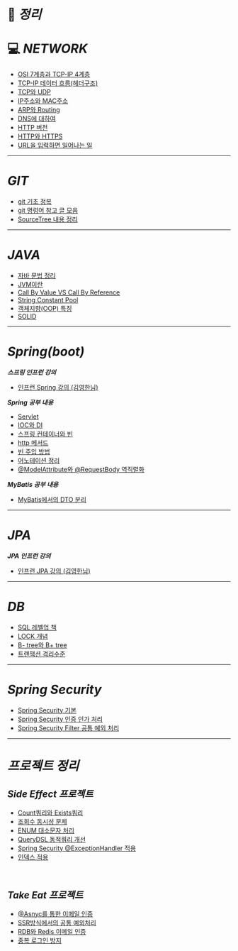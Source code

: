 # 📝 ***정리***

# 💻 ***NETWORK***
- [OSI 7계층과 TCP-IP 4계층](https://github.com/sksrpf1126/study/blob/main/network/OSI%207%EA%B3%84%EC%B8%B5%EA%B3%BC%20TCP-IP%204%EA%B3%84%EC%B8%B5%20%EB%AA%A8%EB%8D%B8.md)
- [TCP-IP 데이터 흐름(헤더구조)](https://github.com/sksrpf1126/study/blob/main/network/TCP-IP%204%EA%B3%84%EC%B8%B5%20%EB%8D%B0%EC%9D%B4%ED%84%B0%20%ED%9D%90%EB%A6%84.md)
- [TCP와 UDP](https://github.com/sksrpf1126/study/blob/main/network/TCP%EC%99%80%20UDP.md)
- [IP주소와 MAC주소](https://github.com/sksrpf1126/study/blob/main/network/IP%EC%A3%BC%EC%86%8C%EC%99%80%20MAC%EC%A3%BC%EC%86%8C.md)
- [ARP와 Routing](https://github.com/sksrpf1126/study/blob/main/network/ARP%EC%99%80%20Routing.md)
- [DNS에 대하여](https://github.com/sksrpf1126/study/blob/main/network/DNS.md)  
- [HTTP 버전](https://github.com/sksrpf1126/study/blob/main/network/http%20%EB%B2%84%EC%A0%84.md)  
- [HTTP와 HTTPS](https://github.com/sksrpf1126/study/blob/main/network/HTTP%EC%99%80%20HTTPS.md)  
- [URL을 입력하면 일어나는 일](https://github.com/sksrpf1126/study/blob/main/network/URL%EC%9D%84%20%EC%9E%85%EB%A0%A5%ED%95%98%EB%A9%B4%20%EC%9D%BC%EC%96%B4%EB%82%98%EB%8A%94%20%EC%9D%BC.md)  

---

#  ***GIT***
- [git 기초 정복](https://github.com/sksrpf1126/study/blob/main/git/git%20%EA%B8%B0%EC%B4%88%20%EC%A0%95%EB%B3%B5.md)
- [git 명렁어 참고 글 모음](https://github.com/sksrpf1126/study/blob/main/git/git%20%EB%AA%85%EB%A0%B9%EC%96%B4%20%EB%B0%8F%20%EB%8F%99%EC%9E%91%20%EC%B0%B8%EA%B3%A0%20%EA%B8%80.md)
- [SourceTree 내용 정리](https://github.com/sksrpf1126/study/blob/main/git/SourceTree.md)  


---

# ***JAVA***
- [자바 문법 정리](https://github.com/sksrpf1126/study/tree/main/java/java%20%EA%B8%B0%EC%B4%88%EB%AC%B8%EB%B2%95)  
- [JVM이란](https://github.com/sksrpf1126/study/blob/main/java/JVM.md)  
- [Call By Value VS Call By Reference](https://github.com/sksrpf1126/study/blob/main/java/Call%20By%20Value%20VS%20Call%20By%20Reference.md)  
- [String Constant Pool](https://github.com/sksrpf1126/study/blob/main/java/String%20Constant%20Pool.md)  
- [객체지향(OOP) 특징](https://github.com/sksrpf1126/study/blob/main/java/%EA%B0%9D%EC%B2%B4%EC%A7%80%ED%96%A5(OOP)%ED%8A%B9%EC%A7%95.md)  
- [SOLID](https://github.com/sksrpf1126/study/blob/main/java/SOLID.md)  

---

# ***Spring(boot)***  

***스프링 인프런 강의***
- [인프런 Spring 강의 (김영한님)](https://github.com/sksrpf1126/study/tree/main/Spring(Spring%20Boot))  

***Spring 공부 내용***
- [Servlet](https://github.com/sksrpf1126/study/blob/main/Spring(Spring%20Boot)/Servlet.md)  
- [IOC와 DI](https://github.com/sksrpf1126/study/blob/main/Spring(Spring%20Boot)/IOC%EC%99%80%20DI.md)  
- [스프링 컨테이너와 빈](https://github.com/sksrpf1126/study/blob/main/Spring(Spring%20Boot)/%EC%8A%A4%ED%94%84%EB%A7%81%20%EC%BB%A8%ED%85%8C%EC%9D%B4%EB%84%88%EC%99%80%20Bean.md)  
- [http 메서드](https://github.com/sksrpf1126/study/blob/main/Spring(Spring%20Boot)/http%20Method.md)  
- [빈 주입 방법](https://github.com/sksrpf1126/study/blob/main/Spring(Spring%20Boot)/%EB%B9%88%20%EC%A3%BC%EC%9E%85%20%EB%B0%A9%EB%B2%95.md)  
- [어노테이션 정리](https://github.com/sksrpf1126/study/blob/main/Spring(Spring%20Boot)/%EC%96%B4%EB%85%B8%ED%85%8C%EC%9D%B4%EC%85%98%20%EC%A0%95%EB%A6%AC.md)
- [@ModelAttribute와 @RequestBody 역직렬화](https://github.com/sksrpf1126/study/blob/main/Spring(Spring%20Boot)/%40ModelAttribute%EC%99%80%20%40RequestBody%20%EC%97%AD%EC%A7%81%EB%A0%AC%ED%99%94.md)  

***MyBatis 공부 내용***  
- [MyBatis에서의 DTO 분리](https://github.com/sksrpf1126/study/blob/main/Spring(Spring%20Boot)/MyBatis/MyBatis%20%EC%97%90%EC%84%9C%EC%9D%98%20DTO%20%EB%B6%84%EB%A6%AC.md)  

---

# ***JPA***

***JPA 인프런 강의***  
- [인프런 JPA 강의 (김영한님)](https://github.com/sksrpf1126/study/tree/main/JPA)  

---

# ***DB***
- [SQL 레벨업 책](https://github.com/sksrpf1126/study/tree/main/DB/SQL%EB%A0%88%EB%B2%A8%EC%97%85)  
- [LOCK 개념](https://github.com/sksrpf1126/study/blob/main/DB/%5BDB%5D%20Lock%20%EA%B0%9C%EB%85%90.md)  
- [B- tree와 B+ tree](https://github.com/sksrpf1126/study/blob/main/DB/%5BDB%5D%20B-tree%2C%20B%2Btree.md)
- [트랜잭션 격리수준](https://github.com/sksrpf1126/study/blob/main/DB/%5BDB%5D%20%ED%8A%B8%EB%9E%9C%EC%9E%AD%EC%85%98%20%EA%B2%A9%EB%A6%AC%EC%88%98%EC%A4%80.md)  

---

# ***Spring Security***
- [Spring Security 기본](https://github.com/sksrpf1126/study/blob/main/%ED%94%84%EB%A1%9C%EC%A0%9D%ED%8A%B8/Spring%20Security.md) 
- [Spring Security 인증 인가 처리](https://github.com/sksrpf1126/study/blob/main/%ED%94%84%EB%A1%9C%EC%A0%9D%ED%8A%B8/Spring%20Security%20%EC%9D%B8%EC%A6%9D%20%EC%9D%B8%EA%B0%80.md) 
- [Spring Security Filter 공통 예외 처리](https://github.com/sksrpf1126/study/blob/main/%ED%94%84%EB%A1%9C%EC%A0%9D%ED%8A%B8/Spring%20Security%20Filter%20%EA%B3%B5%ED%86%B5%20%EC%98%88%EC%99%B8%20%EC%B2%98%EB%A6%AC.md)

---

# ***프로젝트 정리***

## ***Side Effect 프로젝트***
- [Count쿼리와 Exists쿼리](https://github.com/sksrpf1126/study/blob/main/JPA/Count%20%EC%BF%BC%EB%A6%AC%EC%99%80%20Exists%20%EC%BF%BC%EB%A6%AC.md)
- [조회수 동시성 문제](https://github.com/sksrpf1126/study/blob/main/%ED%94%84%EB%A1%9C%EC%A0%9D%ED%8A%B8/%EC%A1%B0%ED%9A%8C%EC%88%98%20%EB%8F%99%EC%8B%9C%EC%84%B1%20%EB%AC%B8%EC%A0%9C.md)
- [ENUM 대소문자 처리](https://github.com/sksrpf1126/study/blob/main/%ED%94%84%EB%A1%9C%EC%A0%9D%ED%8A%B8/ENUM%20%EB%8C%80%EC%86%8C%EB%AC%B8%EC%9E%90%20%EC%B2%98%EB%A6%AC.md)
- [QueryDSL 동적쿼리 개선](https://github.com/sksrpf1126/study/blob/main/%ED%94%84%EB%A1%9C%EC%A0%9D%ED%8A%B8/QueryDSL%EC%9D%84%20%ED%86%B5%ED%95%9C%20%EB%8F%99%EC%A0%81%20%EC%BF%BC%EB%A6%AC%20%EA%B0%9C%EC%84%A0.md)
- [Spring Security @ExceptionHandler 적용](https://github.com/sksrpf1126/study/blob/main/%ED%94%84%EB%A1%9C%EC%A0%9D%ED%8A%B8/Side%20Effect%20%ED%94%84%EB%A1%9C%EC%A0%9D%ED%8A%B8%20%ED%95%84%ED%84%B0%20%EC%98%88%EC%99%B8%20%EC%B2%98%EB%A6%AC.md)
- [인덱스 적용](https://github.com/sksrpf1126/study/blob/main/%ED%94%84%EB%A1%9C%EC%A0%9D%ED%8A%B8/side-effect%20INDEX%20%EC%A0%81%EC%9A%A9.md)

</br>

## ***Take Eat 프로젝트***
- [@Asnyc를 통한 이메일 인증](https://github.com/sksrpf1126/study/blob/main/%ED%94%84%EB%A1%9C%EC%A0%9D%ED%8A%B8/%40Async%20%EB%8F%99%EC%9E%91%EC%9B%90%EB%A6%AC.md)
- [SSR방식에서의 공통 예외처리](https://github.com/sksrpf1126/study/blob/main/%ED%94%84%EB%A1%9C%EC%A0%9D%ED%8A%B8/SSR%EB%B0%A9%EC%8B%9D%EC%97%90%EC%84%9C%EC%9D%98%20%EA%B3%B5%ED%86%B5%20%EC%98%88%EC%99%B8%EC%B2%98%EB%A6%AC.md)
- [RDB와 Redis 이메일 인증](https://github.com/sksrpf1126/study/blob/main/%ED%94%84%EB%A1%9C%EC%A0%9D%ED%8A%B8/RDB%EC%99%80%20Redis%20%EC%9D%B4%EB%A9%94%EC%9D%BC%20%EC%9D%B8%EC%A6%9D.md)
- [중복 로그인 방지](https://github.com/sksrpf1126/study/blob/main/%ED%94%84%EB%A1%9C%EC%A0%9D%ED%8A%B8/%EC%A4%91%EB%B3%B5%20%EB%A1%9C%EA%B7%B8%EC%9D%B8%20%EB%B0%A9%EC%A7%80.md)  
